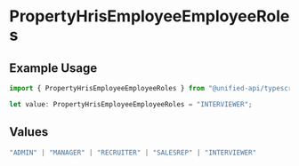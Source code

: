 # PropertyHrisEmployeeEmployeeRoles

## Example Usage

```typescript
import { PropertyHrisEmployeeEmployeeRoles } from "@unified-api/typescript-sdk/sdk/models/shared";

let value: PropertyHrisEmployeeEmployeeRoles = "INTERVIEWER";
```

## Values

```typescript
"ADMIN" | "MANAGER" | "RECRUITER" | "SALESREP" | "INTERVIEWER"
```